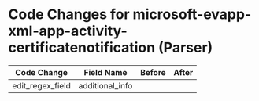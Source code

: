 # Code Changes for microsoft-evapp-xml-app-activity-certificatenotification (Parser)

| Code Change | Field Name | Before | After |
|-------------|------------|--------|-------|
| edit_regex_field | additional_info |  |  |